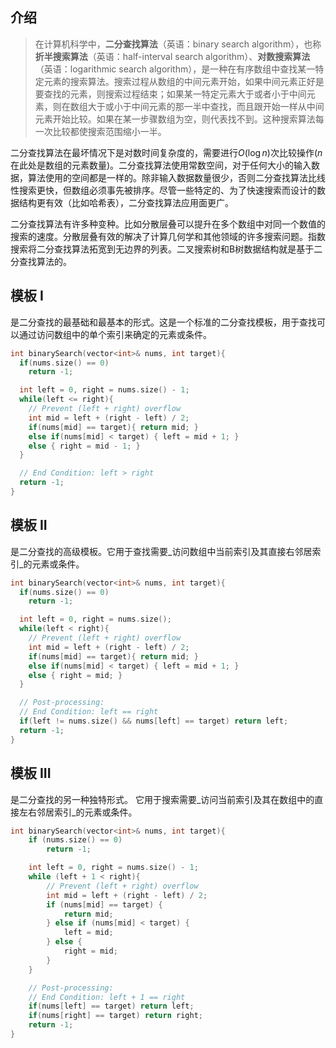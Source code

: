 ## 介绍

> 在计算机科学中，**二分查找算法**（英语：binary search algorithm），也称**折半搜索算法**（英语：half-interval search algorithm）、**对数搜索算法**（英语：logarithmic search algorithm），是一种在有序数组中查找某一特定元素的搜索算法。搜索过程从数组的中间元素开始，如果中间元素正好是要查找的元素，则搜索过程结束；如果某一特定元素大于或者小于中间元素，则在数组大于或小于中间元素的那一半中查找，而且跟开始一样从中间元素开始比较。如果在某一步骤数组为空，则代表找不到。这种搜索算法每一次比较都使搜索范围缩小一半。

二分查找算法在最坏情况下是对数时间复杂度的，需要进行$O(\log n)$次比较操作($n$在此处是数组的元素数量)。二分查找算法使用常数空间，对于任何大小的输入数据，算法使用的空间都是一样的。除非输入数据数量很少，否则二分查找算法比线性搜索更快，但数组必须事先被排序。尽管一些特定的、为了快速搜索而设计的数据结构更有效（比如哈希表），二分查找算法应用面更广。

二分查找算法有许多种变种。比如分散层叠可以提升在多个数组中对同一个数值的搜索的速度。分散层叠有效的解决了计算几何学和其他领域的许多搜索问题。指数搜索将二分查找算法拓宽到无边界的列表。二叉搜索树和B树数据结构就是基于二分查找算法的。


## 模板 I

是二分查找的最基础和最基本的形式。这是一个标准的二分查找模板，用于查找可以通过访问数组中的单个索引来确定的元素或条件。

```cpp
int binarySearch(vector<int>& nums, int target){
  if(nums.size() == 0)
    return -1;

  int left = 0, right = nums.size() - 1;
  while(left <= right){
    // Prevent (left + right) overflow
    int mid = left + (right - left) / 2;
    if(nums[mid] == target){ return mid; }
    else if(nums[mid] < target) { left = mid + 1; }
    else { right = mid - 1; }
  }

  // End Condition: left > right
  return -1;
}
```

## 模板 II

是二分查找的高级模板。它用于查找需要_访问数组中当前索引及其直接右邻居索引_的元素或条件。

```cpp
int binarySearch(vector<int>& nums, int target){
  if(nums.size() == 0)
    return -1;

  int left = 0, right = nums.size();
  while(left < right){
    // Prevent (left + right) overflow
    int mid = left + (right - left) / 2;
    if(nums[mid] == target){ return mid; }
    else if(nums[mid] < target) { left = mid + 1; }
    else { right = mid; }
  }

  // Post-processing:
  // End Condition: left == right
  if(left != nums.size() && nums[left] == target) return left;
  return -1;
}
```

## 模板 III

是二分查找的另一种独特形式。 它用于搜索需要_访问当前索引及其在数组中的直接左右邻居索引_的元素或条件。

```cpp
int binarySearch(vector<int>& nums, int target){
    if (nums.size() == 0)
        return -1;

    int left = 0, right = nums.size() - 1;
    while (left + 1 < right){
        // Prevent (left + right) overflow
        int mid = left + (right - left) / 2;
        if (nums[mid] == target) {
            return mid;
        } else if (nums[mid] < target) {
            left = mid;
        } else {
            right = mid;
        }
    }

    // Post-processing:
    // End Condition: left + 1 == right
    if(nums[left] == target) return left;
    if(nums[right] == target) return right;
    return -1;
}
```
